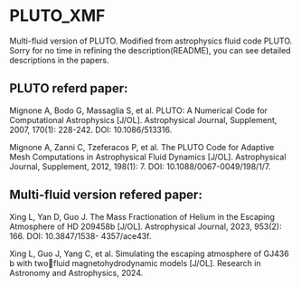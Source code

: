 # PLUTO_XMF
Multi-fluid version of PLUTO. Modified from astrophysics fluid code PLUTO. 
Sorry for no time in refining the description(README), you can see detailed descriptions in the papers.
## PLUTO referd paper:  
Mignone A, Bodo G, Massaglia S, et al. PLUTO: A Numerical Code for Computational Astrophysics
[J/OL]. Astrophysical Journal, Supplement, 2007, 170(1): 228-242. DOI: 10.1086/513316.

Mignone A, Zanni C, Tzeferacos P, et al. The PLUTO Code for Adaptive Mesh Computations in
Astrophysical Fluid Dynamics [J/OL]. Astrophysical Journal, Supplement, 2012, 198(1): 7. DOI:
10.1088/0067-0049/198/1/7.

## Multi-fluid version refered paper:
Xing L, Yan D, Guo J. The Mass Fractionation of Helium in the Escaping Atmosphere
of HD 209458b [J/OL]. Astrophysical Journal, 2023, 953(2): 166. DOI: 10.3847/1538-
4357/ace43f.

Xing L, Guo J, Yang C, et al. Simulating the escaping atmosphere of GJ436 b with twofluid magnetohydrodynamic models [J/OL]. Research in Astronomy and Astrophysics,
2024.
